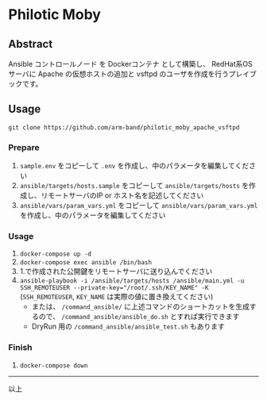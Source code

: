 # Philotic Moby

## Abstract

Ansible コントロールノード を Dockerコンテナ として構築し、 RedHat系OS サーバに Apache の仮想ホストの追加と vsftpd のユーザを作成を行うプレイブックです。

## Usage

`git clone https://github.com/arm-band/philotic_moby_apache_vsftpd`

### Prepare

1. `sample.env` をコピーして `.env` を作成し、中のパラメータを編集してください
2. `ansible/targets/hosts.sample` をコピーして `ansible/targets/hosts` を作成し、リモートサーバのIP or ホスト名を記述してください
3. `ansible/vars/param_vars.yml` をコピーして `ansible/vars/param_vars.yml` を作成し、中のパラメータを編集してください

### Usage

1. `docker-compose up -d`
2. `docker-compose exec ansible /bin/bash`
3. 1.で作成された公開鍵をリモートサーバに送り込んでください
4. `ansible-playbook -i /ansible/targets/hosts /ansible/main.yml -u SSH_REMOTEUSER --private-key="/root/.ssh/KEY_NAME" -K` (`SSH_REMOTEUSER`, `KEY_NAME` は実際の値に置き換えてください)
    - または、 `/command_ansible/` に上述コマンドのショートカットを生成するので、 `/command_ansible/ansible_do.sh` とすれば実行できます
    - DryRun 用の `/command_ansible/ansible_test.sh` もあります

### Finish

1. `docker-compose down`

---

以上